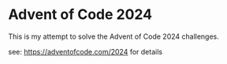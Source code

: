 # Advent of Code 2024

This is my attempt to solve the Advent of Code 2024 challenges.

see: https://adventofcode.com/2024 for details
